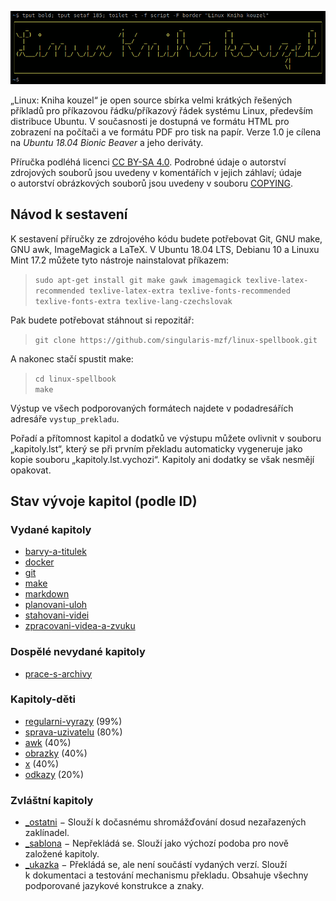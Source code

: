 <!--

Linux Kniha kouzel, README
Copyright (c) 2019 Singularis <singularis@volny.cz>

Toto dílo je dílem svobodné kultury; můžete ho šířit a modifikovat pod
podmínkami licence Creative Commons Attribution-ShareAlike 4.0 International
vydané neziskovou organizací Creative Commons. Text licence je přiložený
k tomuto projektu nebo ho můžete najít na webové adrese:

https://creativecommons.org/licenses/by-sa/4.0/

-->
![Linux: Kniha kouzel](obrazky/banner.png)

„Linux: Kniha kouzel“ je open source sbírka velmi krátkých řešených příkladů pro příkazovou řádku/příkazový řádek systému Linux, především distribuce Ubuntu. V současnosti je dostupná ve formátu HTML pro zobrazení na počítači a ve formátu PDF pro tisk na papír. Verze 1.0 je cílena na *Ubuntu 18.04 Bionic Beaver* a jeho deriváty.

Příručka podléhá licenci
[CC BY-SA 4.0](https://creativecommons.org/licenses/by-sa/4.0/). Podrobné údaje o autorství zdrojových souborů jsou uvedeny v komentářích v jejich záhlaví; údaje o autorství obrázkových souborů jsou uvedeny v souboru [COPYING](COPYING).

## Návod k sestavení

K sestavení příručky ze zdrojového kódu budete potřebovat Git, GNU make,
GNU awk, ImageMagick a LaTeX. V Ubuntu 18.04 LTS, Debianu 10 a Linuxu Mint 17.2
můžete tyto nástroje nainstalovat příkazem:

> ``sudo apt-get install git make gawk imagemagick texlive-latex-recommended texlive-latex-extra texlive-fonts-recommended texlive-fonts-extra texlive-lang-czechslovak``

Pak budete potřebovat stáhnout si repozitář:

> ``git clone https://github.com/singularis-mzf/linux-spellbook.git``

A nakonec stačí spustit make:

> ``cd linux-spellbook``<br>
> ``make``

Výstup ve všech podporovaných formátech najdete v podadresářích
adresáře ``vystup_prekladu``.

Pořadí a přítomnost kapitol a dodatků ve výstupu můžete ovlivnit v souboru
„kapitoly.lst“, který se při prvním překladu automaticky vygeneruje jako kopie souboru „kapitoly.lst.vychozi“.
Kapitoly ani dodatky se však nesmějí opakovat.

## Stav vývoje kapitol (podle ID)
### Vydané kapitoly

* [barvy-a-titulek](kapitoly/barvy-a-titulek.md)
* [docker](kapitoly/docker.md)
* [git](kapitoly/git.md)
* [make](kapitoly/make.md)
* [markdown](kapitoly/markdown.md)
* [planovani-uloh](kapitoly/planovani-uloh.md)
* [stahovani-videi](kapitoly/stahovani-videi.md)
* [zpracovani-videa-a-zvuku](kapitoly/zpracovani-videa-a-zvuku.md)

### Dospělé nevydané kapitoly

* [prace-s-archivy](kapitoly/prace-s-archivy.md)

<!-- * V této chvíli nejsou. -->

### Kapitoly-děti

* [regularni-vyrazy](kapitoly/regularni-vyrazy.md) (99%)
* [sprava-uzivatelu](kapitoly/sprava-uzivatelu.md) (80%)
* [awk](kapitoly/awk.md) (40%)
* [obrazky](kapitoly/obrazky.md) (40%)
* [x](kapitoly/x.md) (40%)
* [odkazy](kapitoly/odkazy.md) (20%)

### Zvláštní kapitoly

* [_ostatni](kapitoly/_ostatni.md) − Slouží k dočasnému shromážďování dosud nezařazených zaklínadel.
* [_sablona](kapitoly/_sablona.md) − Nepřekládá se. Slouží jako výchozí podoba pro nově založené kapitoly.
* [_ukazka](kapitoly/_ukazka.md) − Překládá se, ale není součástí vydaných verzí. Slouží k dokumentaci a testování mechanismu překladu. Obsahuje všechny podporované jazykové konstrukce a znaky.
